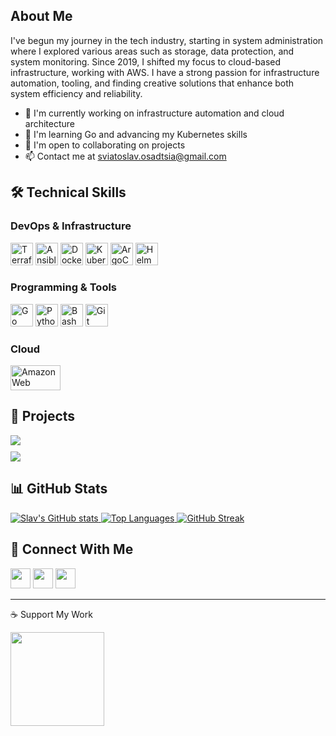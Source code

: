## About Me

I've begun my journey in the tech industry, starting in system administration where I explored various areas such as storage, data protection, and system monitoring. Since 2019, I shifted my focus to cloud-based infrastructure, working with AWS. I have a strong passion for infrastructure automation, tooling, and finding creative solutions that enhance both system efficiency and reliability.

- 🔭 I'm currently working on infrastructure automation and cloud architecture
- 🌱 I'm learning Go and advancing my Kubernetes skills
- 🤝 I'm open to collaborating on projects
- 📫 Contact me at [sviatoslav.osadtsia@gmail.com](mailto:sviatoslav.osadtsia@gmail.com)

## 🛠️ Technical Skills

### DevOps & Infrastructure
<p align="left">
<a href="https://www.terraform.io/" target="_blank" rel="noreferrer"><img src="https://cdn.jsdelivr.net/gh/devicons/devicon/icons/terraform/terraform-original.svg" width="36" height="36" alt="Terraform" /></a>
<a href="https://www.ansible.com/" target="_blank" rel="noreferrer"><img src="https://cdn.jsdelivr.net/gh/devicons/devicon/icons/ansible/ansible-original.svg" width="36" height="36" alt="Ansible" /></a>
<a href="https://www.docker.com/" target="_blank" rel="noreferrer"><img src="https://cdn.jsdelivr.net/gh/devicons/devicon/icons/docker/docker-original.svg" width="36" height="36" alt="Docker" /></a>
<a href="https://kubernetes.io/" target="_blank" rel="noreferrer"><img src="https://cdn.jsdelivr.net/gh/devicons/devicon/icons/kubernetes/kubernetes-plain.svg" width="36" height="36" alt="Kubernetes" /></a>
<a href="https://argoproj.github.io/argo-cd/" target="_blank" rel="noreferrer"><img src="https://cdn.jsdelivr.net/gh/devicons/devicon/icons/argocd/argocd-original.svg" width="36" height="36" alt="ArgoCD" /></a>
<a href="https://helm.sh/" target="_blank" rel="noreferrer"><img src="https://cdn.jsdelivr.net/gh/devicons/devicon/icons/helm/helm-original.svg" width="36" height="36" alt="Helm" /></a>
</p>

### Programming & Tools
<p align="left">
<a href="https://golang.org/" target="_blank" rel="noreferrer"><img src="https://cdn.jsdelivr.net/gh/devicons/devicon/icons/go/go-original-wordmark.svg" width="36" height="36" alt="Go" /></a>
<a href="https://www.python.org/" target="_blank" rel="noreferrer"><img src="https://cdn.jsdelivr.net/gh/devicons/devicon/icons/python/python-original.svg" width="36" height="36" alt="Python" /></a>
<a href="https://www.gnu.org/software/bash/" target="_blank" rel="noreferrer"><img src="https://cdn.jsdelivr.net/gh/devicons/devicon/icons/bash/bash-original.svg" width="36" height="36" alt="Bash" /></a>
<a href="https://git-scm.com/" target="_blank" rel="noreferrer"><img src="https://cdn.jsdelivr.net/gh/devicons/devicon/icons/git/git-original.svg" width="36" height="36" alt="Git" /></a>
</p>

### Cloud
<p align="left">
<a href="https://aws.amazon.com/" target="_blank" rel="noreferrer"><img src="https://cdn.jsdelivr.net/gh/devicons/devicon/icons/amazonwebservices/amazonwebservices-original-wordmark.svg" width="80" height="40" alt="Amazon Web Services" /></a>
</p>

## 🚀 Projects

<div align="left" style="display: flex; gap: 10px; flex-wrap: wrap;">
  <div style="flex: 1; min-width: 300px;">
    <a href="https://github.com/sosadtsia/awake">
      <img src="https://github-readme-stats-sigma-five.vercel.app/api/pin/?username=sosadtsia&repo=awake&title_color=0891b2&text_color=ffffff&icon_color=0891b2&bg_color=1c1917&hide_border=true" />
    </a>
  </div>

  <div style="flex: 1; min-width: 300px;">
    <a href="https://github.com/sosadtsia/github-manager-cli">
      <img src="https://github-readme-stats-sigma-five.vercel.app/api/pin/?username=sosadtsia&repo=github-manager-cli&title_color=0891b2&text_color=ffffff&icon_color=0891b2&bg_color=1c1917&hide_border=true" />
    </a>
  </div>
</div>

## 📊 GitHub Stats

<div align="left">
  <a href="https://github.com/sosadtsia">
    <img src="https://github-readme-stats-sigma-five.vercel.app/api?username=sosadtsia&show_icons=true&count_private=true&title_color=0891b2&text_color=ffffff&icon_color=0891b2&bg_color=1c1917&hide_border=true" alt="Slav's GitHub stats" />
  </a>

  <a href="https://github.com/sosadtsia">
    <img src="https://github-readme-stats-sigma-five.vercel.app/api/top-langs/?username=sosadtsia&langs_count=6&layout=compact&title_color=0891b2&text_color=ffffff&icon_color=0891b2&bg_color=1c1917&hide_border=true" alt="Top Languages" />
  </a>

  <a href="https://github.com/sosadtsia">
    <img src="https://github-readme-streak-stats.herokuapp.com/?user=sosadtsia&stroke=ffffff&background=1c1917&ring=0891b2&fire=0891b2&currStreakNum=ffffff&currStreakLabel=0891b2&sideNums=ffffff&sideLabels=ffffff&dates=ffffff&hide_border=true" alt="GitHub Streak" />
  </a>
</div>

## 🔗 Connect With Me

<p align="left">
  <a href="https://discord.com/users/1068230916037693440" target="_blank" rel="noreferrer"><img src="https://raw.githubusercontent.com/danielcranney/readme-generator/main/public/icons/socials/discord.svg" width="32" height="32" /></a>
  <a href="https://www.github.com/sosadtsia" target="_blank" rel="noreferrer"><img src="https://raw.githubusercontent.com/danielcranney/readme-generator/main/public/icons/socials/github.svg" width="32" height="32" /></a>
  <a href="https://www.linkedin.com/in/sviatoslavosadtsia/" target="_blank" rel="noreferrer"><img src="https://raw.githubusercontent.com/danielcranney/readme-generator/main/public/icons/socials/linkedin.svg" width="32" height="32" /></a>
</p>

---

<div align="left">
  <p>☕ Support My Work</p>
  <a href="https://www.buymeacoffee.com/sosadtsia"><img src="https://cdn.buymeacoffee.com/buttons/v2/default-yellow.png" width="150" /></a>
</div>
